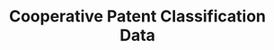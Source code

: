 ---
layout: default
bigquery: https://console.cloud.google.com/bigquery?p=patents-public-data&d=cpc&page=dataset
citation: '“Cooperative Patent Classification” by the EPO and USPTO, for public use. '
contributors: EPO, USPTO
cost: None
description: Cooperative Patent Classification Data contains the scheme and definitions
  of the Cooperative Patent Classification system for classifying patent documents.
  The CPC is the result of a partnership between the EPO and the USPTO in their joint
  effort to develop a common, internationally compatible classification system for
  technical documents, in particular patent publications, which will be used by both
  offices in the patent granting process
documentation: https://www.cooperativepatentclassification.org/cpcSchemeAndDefinitions
last_edit: 04/11/2022, 06:54:56
location: https://www.cooperativepatentclassification.org/index
maintained_by: USPTO, EPO
schema_fields:
- applicationReferences
- date_revised
- definition
- ipcConcordant
- breakdown_code
- informative_references
- title_full
- breakdownCode
- children
- limiting_references
- childGroups
- dateRevised
- synonyms
- child_groups
- symbol
- residualReferences
- not_allocatable
- informativeReferences
- notAllocatable
- titleFull
- titlePart
- residual_references
- limitingReferences
- glossary
- status
- parents
- ipc_concordant
- sizeCache
- level
- application_references
- additional_only
- title_part
shortname: cooperative_patent_classification
tags:
- patents
- science
title: Cooperative Patent Classification Data
uuid: 984374a7-16e9-4b35-9445-458daceb01bf
---